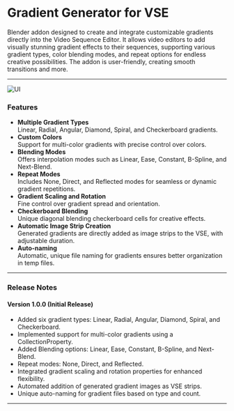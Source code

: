 # Gradient Generator for VSE
 Blender addon designed to create and integrate customizable gradients directly into the Video Sequence Editor. It allows video editors to add visually stunning gradient effects to their sequences, supporting various gradient types, color blending modes, and repeat options for endless creative possibilities. The addon is user-friendly, creating smooth transitions and more.  

---
![UI](https://github.com/user-attachments/assets/ed029509-33ee-49d1-9557-5ab96bf1faa1)

### Features  
- **Multiple Gradient Types**  
  Linear, Radial, Angular, Diamond, Spiral, and Checkerboard gradients.  
- **Custom Colors**  
  Support for multi-color gradients with precise control over colors.  
- **Blending Modes**  
  Offers interpolation modes such as Linear, Ease, Constant, B-Spline, and Next-Blend.  
- **Repeat Modes**  
  Includes None, Direct, and Reflected modes for seamless or dynamic gradient repetitions.  
- **Gradient Scaling and Rotation**  
  Fine control over gradient spread and orientation.  
- **Checkerboard Blending**  
  Unique diagonal blending checkerboard cells for creative effects.  
- **Automatic Image Strip Creation**  
  Generated gradients are directly added as image strips to the VSE, with adjustable duration.  
- **Auto-naming**  
  Automatic, unique file naming for gradients ensures better organization in temp files.  

---

### Release Notes  

#### **Version 1.0.0 (Initial Release)**  
- Added six gradient types: Linear, Radial, Angular, Diamond, Spiral, and Checkerboard.  
- Implemented support for multi-color gradients using a CollectionProperty.  
- Added Blending options: Linear, Ease, Constant, B-Spline, and Next-Blend.  
- Repeat modes: None, Direct, and Reflected.  
- Integrated gradient scaling and rotation properties for enhanced flexibility.    
- Automated addition of generated gradient images as VSE strips.  
- Unique auto-naming for gradient files based on type and count.    

---
